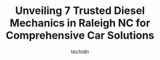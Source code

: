 ---
layout: ampstory
image: https://images.unsplash.com/photo-1484136063621-1acbc3b4ec98?ixlib=rb-4.0.3&ixid=MnwxMjA3fDB8MHxwaG90by1wYWdlfHx8fGVufDB8fHx8&auto=format&fit=crop&w=640&h=853&q=80
author: techidn
featured: false
description: Discover the 7 best Diesel Mechanic in Raleigh NC, USA and ensure your vehicle receives the highest quality of care. These trusted professionals are known for their skill, knowledge, and ded
title: Unveiling 7 Trusted Diesel Mechanics in Raleigh NC for Comprehensive Car Solutions
cover:
   title: Unveiling 7 Trusted Diesel Mechanics in Raleigh NC for Comprehensive Car Solutions
   subtitle: Rickpate
   background: https://images.unsplash.com/photo-1484136063621-1acbc3b4ec98?ixlib=rb-4.0.3&ixid=MnwxMjA3fDB8MHxwaG90by1wYWdlfHx8fGVufDB8fHx8&auto=format&fit=crop&w=640&h=853&q=80

pages: 
 - layout: thirds
   top: <h1>#1 MJ Brothers Auto & Truck Repair</h1>
   bottom: "<p>MJ Brothers has serviced my work vehicles for the last few years. From from the first service - I felt extremely comfortable relying on this team for all of my needs. The</p>"
   background: https://www.knot35.com/toplist/wp-content/uploads/2023/06/best-diesel-mechanic-1-in-raleigh-nc-1685837698.jpeg
   backgroundblur: true
 - layout: thirds
   top: <h1>#2 Triangle Fleet Services</h1>
   bottom: "<p>8831 Westgate Park Dr STE 102, Raleigh, NC 27617, United States</p>"
   background: https://www.knot35.com/toplist/wp-content/uploads/2023/06/best-diesel-mechanic-2-in-raleigh-nc-1685837698.jpeg
   cta:
      link: https://www.knot35.com/toplist/unveiling-7-trusted-diesel-mechanics-in-raleigh-nc-for-comprehensive-car-solutions/
      text: Unveiling 7 Trusted Diesel Mechanics in Raleigh NC for Comprehensive Car Solutions
 - layout: thirds
   top: <h1>#3 Chason Diesel Service</h1>
   bottom: "<p>513 Dynamic Dr, Garner, NC 27529, United States</p>"
   background: https://www.knot35.com/toplist/wp-content/uploads/2023/06/best-diesel-mechanic-3-in-raleigh-nc-1685837699.jpeg
   cta:
      link: https://www.knot35.com/toplist/unveiling-7-trusted-diesel-mechanics-in-raleigh-nc-for-comprehensive-car-solutions/
      text: Unveiling 7 Trusted Diesel Mechanics in Raleigh NC for Comprehensive Car Solutions
 - layout: thirds
   top: <h1>#4 On-Site Automotive</h1>
   bottom: "<p>1823 E Millbrook Rd #106, Raleigh, NC 27609, United States</p>"
   background: https://images.unsplash.com/photo-1484589065579-248aad0d8b13?ixlib=rb-4.0.3&ixid=MnwxMjA3fDB8MHxwaG90by1wYWdlfHx8fGVufDB8fHx8&auto=format&fit=crop&w=640&h=853&q=80
   cta:
      link: https://www.knot35.com/toplist/unveiling-7-trusted-diesel-mechanics-in-raleigh-nc-for-comprehensive-car-solutions/
      text: Unveiling 7 Trusted Diesel Mechanics in Raleigh NC for Comprehensive Car Solutions
 - layout: thirds
   top: <h1>#5 Truck Shop</h1>
   bottom: "<p>8037 Chapel Hill Rd, Cary, NC 27513, United States</p>"
   background: https://images.unsplash.com/photo-1613843873231-1447db182f97?ixlib=rb-4.0.3&ixid=MnwxMjA3fDB8MHxwaG90by1wYWdlfHx8fGVufDB8fHx8&auto=format&fit=crop&w=640&h=853&q=80
   cta:
      link: https://www.knot35.com/toplist/unveiling-7-trusted-diesel-mechanics-in-raleigh-nc-for-comprehensive-car-solutions/
      text: Unveiling 7 Trusted Diesel Mechanics in Raleigh NC for Comprehensive Car Solutions
 - layout: thirds
   top: <h1>#6 Dixon Fleet Services</h1>
   bottom: "<p>4801 Glenwood Ave Suite 200, Raleigh, NC 27612, United States</p>"
   background: https://images.unsplash.com/photo-1580610447943-1bfbef5efe07?ixlib=rb-4.0.3&ixid=MnwxMjA3fDB8MHxwaG90by1wYWdlfHx8fGVufDB8fHx8&auto=format&fit=crop&w=640&h=853&q=80
   cta:
      link: https://www.knot35.com/toplist/unveiling-7-trusted-diesel-mechanics-in-raleigh-nc-for-comprehensive-car-solutions/
      text: Unveiling 7 Trusted Diesel Mechanics in Raleigh NC for Comprehensive Car Solutions
 - layout: thirds
   top: <h1>#7 E-volve Automotive</h1>
   bottom: "<p>323 Kennedy St, Raleigh, NC 27610, United States</p>"
   background: https://images.unsplash.com/photo-1489694553447-4c9339da310d?ixlib=rb-4.0.3&ixid=MnwxMjA3fDB8MHxwaG90by1wYWdlfHx8fGVufDB8fHx8&auto=format&fit=crop&w=640&h=853&q=80
   cta:
      link: https://www.knot35.com/toplist/unveiling-7-trusted-diesel-mechanics-in-raleigh-nc-for-comprehensive-car-solutions/
      text: Unveiling 7 Trusted Diesel Mechanics in Raleigh NC for Comprehensive Car Solutions
 - layout: thirds
   middle: Continue reading...
   background: https://images.unsplash.com/photo-1515405295579-ba7b45403062?ixlib=rb-4.0.3&ixid=MnwxMjA3fDB8MHxwaG90by1wYWdlfHx8fGVufDB8fHx8&auto=format&fit=crop&w=640&h=853&q=80
   cta:
      link: https://www.knot35.com/toplist/unveiling-7-trusted-diesel-mechanics-in-raleigh-nc-for-comprehensive-car-solutions/
      text: Unveiling 7 Trusted Diesel Mechanics in Raleigh NC for Comprehensive Car Solutions
      
---